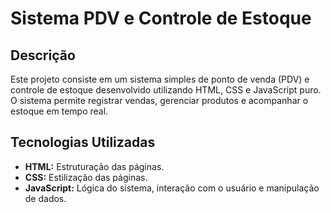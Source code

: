 # Sistema PDV e Controle de Estoque

## Descrição
Este projeto consiste em um sistema simples de ponto de venda (PDV) e controle de estoque desenvolvido utilizando HTML, CSS e JavaScript puro. O sistema permite registrar vendas, gerenciar produtos e acompanhar o estoque em tempo real.

## Tecnologias Utilizadas
* **HTML:** Estruturação das páginas.
* **CSS:** Estilização das páginas.
* **JavaScript:** Lógica do sistema, interação com o usuário e manipulação de dados.
